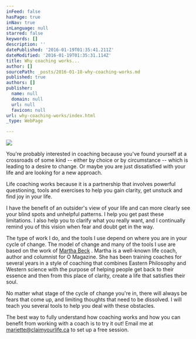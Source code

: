 ```yaml
---
inFeed: false
hasPage: true
inNav: true
inLanguage: null
starred: false
keywords: []
description: ''
datePublished: '2016-01-19T01:35:41.211Z'
dateModified: '2016-01-19T01:35:31.114Z'
title: Why coaching works...
author: []
sourcePath: _posts/2016-01-18-why-coaching-works.md
published: true
authors: []
publisher:
  name: null
  domain: null
  url: null
  favicon: null
url: why-coaching-works/index.html
_type: WebPage

---
```

![](https://the-grid-user-content.s3-us-west-2.amazonaws.com/881f5aea-6a2d-4e91-8bed-c98a3ef7204b.jpg)

You're probably interested in coaching because you've found 
yourself at a crossroads of some kind -- either by choice or by 
circumstance -- which is leading to a desire to change. Or maybe you are 
just dissatisfied with your life and are looking for a new approach.

Life coaching works because it is a partnership that involves 
powerful questioning, tools and exercises to help you gain clarity, get 
unstuck and find joy in your life.

I have the benefit of an outsider's view of your life and can more 
clearly see your blind spots and unhelpful patterns. I help you get past
these limitations. I also help you to clarify what you really want, and
I continually remind you of this vision when fear and doubt get in the 
way.

The type of work I do, and the tools I use depend on where you are in
your cycle of change. The model of change and many of the tools I use 
are based on the work of [Martha Beck][0]
. Martha is a well-known life coach, author and columnist for O 
Magazine. She has been training coaches for several years in a style of 
coaching that combines Eastern Philosophy and Western science with the 
purpose of helping people get back to their essence and then from this 
place of clarity, create a life that satisfies their soul.

No matter what stage of the cycle of change you're in, there will 
always be fears that come up, and limiting thoughts that need to be 
dissolved. I will teach you several tools to help you deal with these 
obstacles.

The best way to fully understand how coaching works and how you can 
benefit from working with a coach is to try it out! Email me at [mariette@claimyourlife.ca][1] to set up a free session.

[0]: http://www.marthabeck.com/ "Martha Beck"
[1]: mailto:mariette@claimyourlife.ca